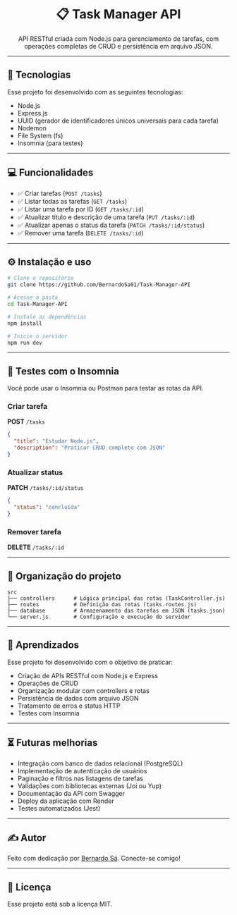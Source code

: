 <h1 align="center">📋 Task Manager API</h1>

<p align="center">
  API RESTful criada com Node.js para gerenciamento de tarefas, com operações completas de CRUD e persistência em arquivo JSON.
</p>

---

## 🚀 Tecnologias

Esse projeto foi desenvolvido com as seguintes tecnologias:

- Node.js
- Express.js
- UUID (gerador de identificadores únicos universais para cada tarefa)
- Nodemon
- File System (fs)
- Insomnia (para testes)

---

## 💻 Funcionalidades

- ✅ Criar tarefas (`POST /tasks`)
- ✅ Listar todas as tarefas (`GET /tasks`)
- ✅ Listar uma tarefa por ID (`GET /tasks/:id`)
- ✅ Atualizar título e descrição de uma tarefa (`PUT /tasks/:id`)
- ✅ Atualizar apenas o status da tarefa (`PATCH /tasks/:id/status`)
- ✅ Remover uma tarefa (`DELETE /tasks/:id`)

---

## ⚙️ Instalação e uso

```bash
# Clone o repositório
git clone https://github.com/BernardoSa01/Task-Manager-API

# Acesse a pasta
cd Task-Manager-API

# Instale as dependências
npm install

# Inicie o servidor
npm run dev
```

---

## 🧪 Testes com o Insomnia

Você pode usar o Insomnia ou Postman para testar as rotas da API.

### Criar tarefa

**POST** `/tasks`

```json
{
  "title": "Estudar Node.js",
  "description": "Praticar CRUD completo com JSON"
}
```

### Atualizar status

**PATCH** `/tasks/:id/status`

```json
{
  "status": "concluída"
}
```

### Remover tarefa

**DELETE** `/tasks/:id`


---

## 📁 Organização do projeto

```
src
├── controllers      # Lógica principal das rotas (TaskController.js)
├── routes           # Definição das rotas (tasks.routes.js)
├── database         # Armazenamento das tarefas em JSON (tasks.json)
└── server.js        # Configuração e execução do servidor
```

---

## 🧠 Aprendizados

Esse projeto foi desenvolvido com o objetivo de praticar:

- Criação de APIs RESTful com Node.js e Express
- Operações de CRUD
- Organização modular com controllers e rotas
- Persistência de dados com arquivo JSON
- Tratamento de erros e status HTTP
- Testes com Insomnia

---




## ⏳ Futuras melhorias

- Integração com banco de dados relacional (PostgreSQL)
- Implementação de autenticação de usuários
- Paginação e filtros nas listagens de tarefas
- Validações com bibliotecas externas (Joi ou Yup)
- Documentação da API com Swagger
- Deploy da aplicação com Render
- Testes automatizados (Jest)

---


## ✍️ Autor

Feito com dedicação por [Bernardo Sá](https://www.linkedin.com/in/bernardosa01). Conecte-se comigo!

---

## :memo: Licença

Esse projeto está sob a licença MIT.

